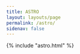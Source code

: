 ```yaml
---
title: ASTRO
layout: layouts/page
permalink: /astro/
sidenav: false
---
```


{% include "astro.html" %}